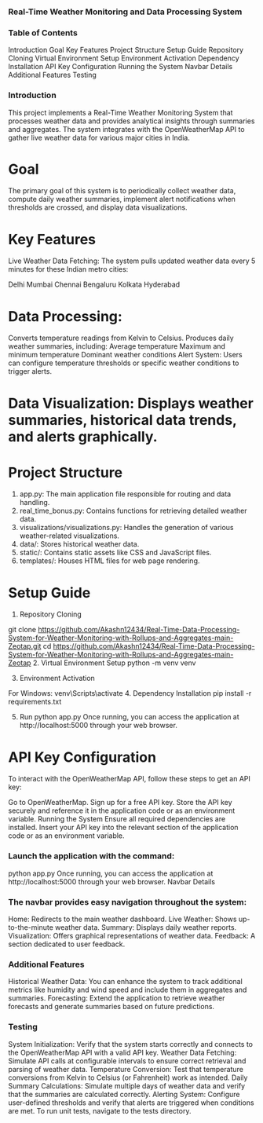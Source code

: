 ### Real-Time Weather Monitoring and Data Processing System
### Table of Contents
Introduction
Goal
Key Features
Project Structure
Setup Guide
Repository Cloning
Virtual Environment Setup
Environment Activation
Dependency Installation
API Key Configuration
Running the System
Navbar Details
Additional Features
Testing
### Introduction
This project implements a Real-Time Weather Monitoring System that processes weather data and provides analytical insights through summaries and aggregates. The system integrates with the OpenWeatherMap API to gather live weather data for various major cities in India.

# Goal
The primary goal of this system is to periodically collect weather data, compute daily weather summaries, implement alert notifications when thresholds are crossed, and display data visualizations.

# Key Features
Live Weather Data Fetching: The system pulls updated weather data every 5 minutes for these Indian metro cities:

Delhi
Mumbai
Chennai
Bengaluru
Kolkata
Hyderabad

# Data Processing:
Converts temperature readings from Kelvin to Celsius.
Produces daily weather summaries, including:
Average temperature
Maximum and minimum temperature
Dominant weather conditions
Alert System: Users can configure temperature thresholds or specific weather conditions to trigger alerts.

# Data Visualization: Displays weather summaries, historical data trends, and alerts graphically.

# Project Structure
1. app.py: The main application file responsible for routing and data handling.
2. real_time_bonus.py: Contains functions for retrieving detailed weather data.
3. visualizations/visualizations.py: Handles the generation of various weather-related visualizations.
4. data/: Stores historical weather data.
5. static/: Contains static assets like CSS and JavaScript files.
6. templates/: Houses HTML files for web page rendering.

# Setup Guide
1. Repository Cloning

git clone https://github.com/Akashn12434/Real-Time-Data-Processing-System-for-Weather-Monitoring-with-Rollups-and-Aggregates-main-Zeotap.git
cd https://github.com/Akashn12434/Real-Time-Data-Processing-System-for-Weather-Monitoring-with-Rollups-and-Aggregates-main-Zeotap
2. Virtual Environment Setup
python -m venv venv

3. Environment Activation

For Windows:
venv\Scripts\activate
4. Dependency Installation
pip install -r requirements.txt

5. Run
python app.py
Once running, you can access the application at http://localhost:5000 through your web browser.
# API Key Configuration
To interact with the OpenWeatherMap API, follow these steps to get an API key:

Go to OpenWeatherMap.
Sign up for a free API key.
Store the API key securely and reference it in the application code or as an environment variable.
Running the System
Ensure all required dependencies are installed.
Insert your API key into the relevant section of the application code or as an environment variable.

### Launch the application with the command:

python app.py
Once running, you can access the application at http://localhost:5000 through your web browser.
Navbar Details

### The navbar provides easy navigation throughout the system:

Home: Redirects to the main weather dashboard.
Live Weather: Shows up-to-the-minute weather data.
Summary: Displays daily weather reports.
Visualization: Offers graphical representations of weather data.
Feedback: A section dedicated to user feedback.

### Additional Features
Historical Weather Data: You can enhance the system to track additional metrics like humidity and wind speed and include them in aggregates and summaries.
Forecasting: Extend the application to retrieve weather forecasts and generate summaries based on future predictions.

### Testing
System Initialization: Verify that the system starts correctly and connects to the OpenWeatherMap API with a valid API key.
Weather Data Fetching: Simulate API calls at configurable intervals to ensure correct retrieval and parsing of weather data.
Temperature Conversion: Test that temperature conversions from Kelvin to Celsius (or Fahrenheit) work as intended.
Daily Summary Calculations: Simulate multiple days of weather data and verify that the summaries are calculated correctly.
Alerting System: Configure user-defined thresholds and verify that alerts are triggered when conditions are met.
To run unit tests, navigate to the tests directory.
